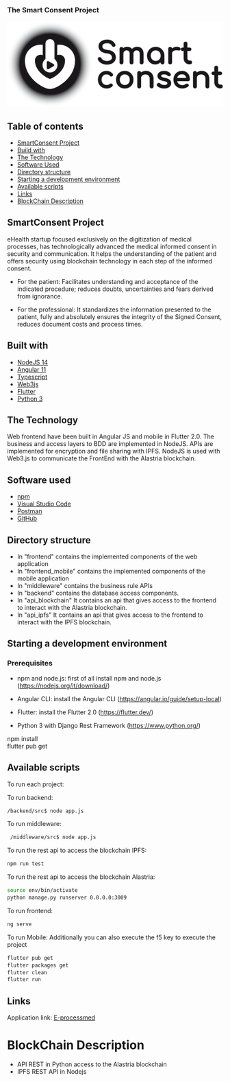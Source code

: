 <!-- PROJECT LOGO -->
<br />
<p>
  <h3>The Smart Consent Project</h3>
  <img src="https://github.com/LedgerProject/eprocessmed-smc-app/raw/master/frontend/src/assets/logo.png" />
</p>

<!-- GETTING STARTED -->
## Table of contents

* [SmartConsent Project](#smartconsent-project)
* [Build with](#built-with)
* [The Technology](#the-technology)
* [Software Used](#software-used)
* [Directory structure](#directory-structure)
* [Starting a development environment](#starting-a-development-environment)
* [Available scripts](#available-scripts)
* [Links](#links)
* [BlockChain Description](#blockChain-description)


## SmartConsent Project

eHealth startup focused exclusively on the digitization of medical processes, has technologically advanced the medical informed consent in security and communication.
It helps the understanding of the patient and offers security using blockchain technology in each step of the informed consent.

* For the patient: Facilitates understanding and acceptance of the indicated procedure; reduces doubts, uncertainties and fears derived from ignorance.

* For the professional: It standardizes the information presented to the patient, fully and absolutely ensures the integrity of the Signed Consent, reduces document costs and process times.

## Built with

* [NodeJS 14](https://nodejs.org/en/)
* [Angular 11](https://angular.io/)
* [Typescript](https://www.typescriptlang.org)
* [Web3js](https://web3js.readthedocs.io/)
* [Flutter](https://flutter.dev/)
* [Python 3](https://www.python.org/)


## The Technology

Web frontend have been built in Angular JS and mobile in Flutter 2.0. The business and access layers to BDD are implemented in NodeJS. APIs are implemented for encryption and file sharing with IPFS. NodeJS is used with Web3.js to communicate the FrontEnd with the Alastria blockchain.

## Software used

* [npm](https://www.npmjs.com)
* [Visual Studio Code](https://code.visualstudio.com)
* [Postman](https://www.postman.com)
* [GitHub](https://github.com)


##  Directory structure 

 - In "frontend" contains the implemented components of the web application 
 - In "frontend_mobile" contains the implemented components of the mobile application   
 - In "middleware" contains the business rule APIs
 - In "backend" contains the database access components.
 - In "api_blockchain" It contains an api that gives access 
   to the frontend to interact with the Alastria blockchain.
 - In "api_ipfs" It contains an api that gives access 
   to the frontend to interact with the IPFS blockchain.


## Starting a development environment

### Prerequisites

* npm and node.js: first of all install npm and node.js (https://nodejs.org/it/download/)

* Angular CLI: install the Angular CLI (https://angular.io/guide/setup-local)

* Flutter: install the Flutter 2.0 (https://flutter.dev/)

* Python 3 with Django Rest Framework  (https://www.python.org/)


npm install      
flutter pub get

## Available scripts

To run each project:

To run backend:
```sh
/backend/src$ node app.js
```

To run middleware:
```sh
 /middleware/src$ node app.js
```

To run the rest api to access the blockchain IPFS:

```sh
npm run test
```


To run the rest api to access the blockchain Alastria:

```sh
source env/bin/activate
python manage.py runserver 0.0.0.0:3009
```


To run frontend:
```sh
ng serve
```

To run Mobile:
Additionally you can also execute the f5 key to execute the project
```sh
flutter pub get
flutter packages get
flutter clean
flutter run 
```

## Links

Application link: [E-processmed](https://e-processmed.com/)


# BlockChain Description
*  API REST in Python access to the Alastria blockchain
*  IPFS REST API in Nodejs
 
